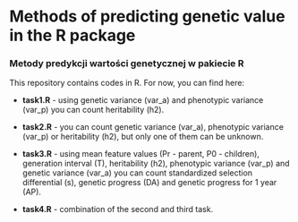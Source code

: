 # Methods of predicting genetic value in the R package
### Metody predykcji wartości genetycznej w pakiecie R

This repository contains codes in R.
For now, you can find here:
- **task1.R** - using genetic variance (var_a) and phenotypic variance (var_p) you can count heritability (h2).

- **task2.R** - you can count genetic variance (var_a), phenotypic variance (var_p) or heritability (h2), but only one of them can be unknown.

- **task3.R** - using mean feature values (Pr - parent, P0 - children), generation interval (T), heritability (h2), phenotypic variance (var_p) and genetic variance (var_a) you can count standardized selection differential (s), genetic progress (DA) and genetic progress for 1 year (AP).

- **task4.R** - combination of the second and third task.
